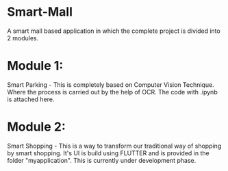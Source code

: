 # Smart-Mall
A smart mall based application in which the complete project is divided into 2 modules.

# Module 1:
Smart Parking - This is completely based on Computer Vision Technique. Where the process is carried out by the help of OCR. The code with .ipynb is attached here.

# Module 2:
Smart Shopping - This is a way to transform our traditional way of shopping by smart shopping. It's UI is build using FLUTTER and is provided in the folder "myapplication". This is currently under development phase.
